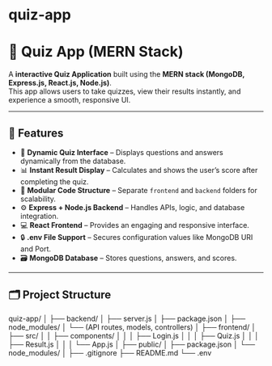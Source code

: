 # quiz-app
# 🧠 Quiz App (MERN Stack)

A **interactive Quiz Application** built using the **MERN stack (MongoDB, Express.js, React.js, Node.js)**.  
This app allows users to take quizzes, view their results instantly, and experience a smooth, responsive UI.

---

## 🚀 Features

- 🎯 **Dynamic Quiz Interface** – Displays questions and answers dynamically from the database.  
- 📊 **Instant Result Display** – Calculates and shows the user’s score after completing the quiz.  
- 🧩 **Modular Code Structure** – Separate `frontend` and `backend` folders for scalability.  
- ⚙️ **Express + Node.js Backend** – Handles APIs, logic, and database integration.  
- 💻 **React Frontend** – Provides an engaging and responsive interface.  
- 🔒 **.env File Support** – Secures configuration values like MongoDB URI and Port.  
- 🗃️ **MongoDB Database** – Stores questions, answers, and scores.  

---

## 🗂️ Project Structure
quiz-app/
│
├── backend/
│ ├── server.js
│ ├── package.json
│ ├── node_modules/
│ └── (API routes, models, controllers)
│
├── frontend/
│ ├── src/
│ │ ├── components/
│ │ │ ├── Login.js
│ │ │ ├── Quiz.js
│ │ │ ├── Result.js
│ │ │ └── App.js
│ ├── public/
│ ├── package.json
│ └── node_modules/
│
├── .gitignore
├── README.md
└── .env

